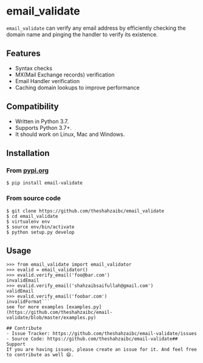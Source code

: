 ﻿# email_validate

`email_validate` can verify any email address by efficiently checking the domain name and pinging the handler to verify its existence.

## Features

- Syntax checks
- MX(Mail Exchange records) verification
- Email Handler verification
- Caching domain lookups to improve performance
 

## Compatibility
- Written in Python 3.7.
- Supports Python 3.7+.
- It should work on Linux, Mac and Windows.

## Installation
### From [pypi.org](https://pypi.org/project/email-validate/)
```
$ pip install email-validate
```
### From source code
```
$ git clone https://github.com/theshahzaibc/email_validate
$ cd email_validate
$ virtualenv env
$ source env/bin/activate
$ python setup.py develop
```

## Usage
```
>>> from email_validate import email_validator
>>> evalid = email_validator()
>>> evalid.verify_email('foo@bar.com')
invalidEmail
>>> evalid.verify_email('shahzaibsaifullah@gmail.com')
validEmail
>>> evalid.verify_email('foobar.com')
invalidFormat```
see for more examples [examples.py](https://github.com/theshahzaibc/email-validate/blob/master/examples.py)

## Contribute
- Issue Tracker: https://github.com/theshahzaibc/email-validate/issues
- Source Code: https://github.com/theshahzaibc/email-validate## Support
If you are having issues, please create an issue for it. And feel free to contribute as well 😄.

